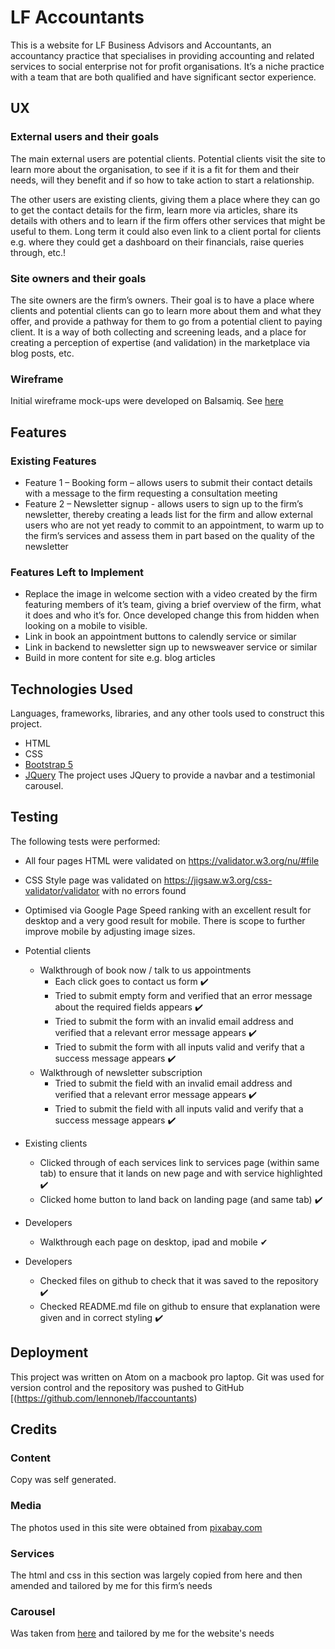 <!------------- Header ------------->
# LF Accountants  
This is a website for LF Business Advisors and Accountants, an accountancy practice that specialises in providing accounting and related services to social enterprise not for profit organisations. It’s a niche practice with a team that are both qualified and have significant sector experience.

<!-------------  UX ------------->
## UX
### External users and their goals
The main external users are potential clients. Potential clients visit the site to learn more about the organisation, to see if it is a fit for them and their needs, will they benefit and if so how to take action to start a relationship.

The other users are existing clients, giving them a place where they can go to get the contact details for the firm, learn more via articles, share its details with others and to learn if the firm offers other services that might be useful to them. Long term it could also even link to a client portal for clients e.g. where they could get a dashboard on their financials, raise queries through, etc.!

### Site owners and their goals
The site owners are the firm’s owners. Their goal is to have a place where clients and potential clients can go to learn more about them and what they offer, and provide a pathway for them to go from a potential client to paying client. It is a way of both collecting and screening leads, and a place for creating a perception of expertise (and validation) in the marketplace via blog posts, etc.

### Wireframe  
Initial wireframe mock-ups were developed on Balsamiq. See [here](https://drive.google.com/open?id=1JvGdflXg_joDnUOBAT5wxtcLvbQ8TU1a)

<!------------- Features ------------->
## Features
### Existing Features  
* Feature 1 – Booking form – allows users to submit their contact details with a message to the firm requesting a consultation meeting
* Feature 2 – Newsletter signup - allows users to sign up to the firm’s newsletter, thereby creating a leads list for the firm and allow external users who are not yet ready to commit to an appointment, to warm up to the firm’s services and assess them in part based on the quality of the newsletter

### Features Left to Implement
* Replace the image in welcome section with a video created by the firm featuring members of it’s team, giving a brief overview of the firm, what it does and who it’s for. Once developed change this from hidden when looking on a mobile to visible.
* Link in book an appointment buttons to calendly service or similar
* Link in backend to newsletter sign up to newsweaver service or similar
* Build in more content for site e.g. blog articles

<!-------------  Tech used ------------->
## Technologies Used
Languages, frameworks, libraries, and any other tools  used to construct this project.
* HTML
* CSS
* [Bootstrap 5](https://getbootstrap.com/docs/5.0/getting-started/introduction/)
* [JQuery](https://jquery.com/)
The project uses JQuery to provide a navbar and a testimonial carousel.

<!------------- Testing ------------->
## Testing
The following tests were performed:
* All four pages HTML were validated on https://validator.w3.org/nu/#file
* CSS Style page was validated on https://jigsaw.w3.org/css-validator/validator with no errors found
* Optimised via Google Page Speed ranking with an excellent result for desktop and a very good result for mobile. There is scope to further improve mobile by adjusting image sizes.

* Potential clients
    * Walkthrough of book now / talk to us appointments
        * Each click goes to contact us form ✔️
        * Tried to submit empty form and verified that an error message about the required fields appears ✔️
        * Tried to submit the form with an invalid email address and verified that a relevant error message appears ✔️
        * Tried to submit the form with all inputs valid and verify that a success message appears ✔️
    * Walkthrough of newsletter subscription
        * Tried to submit the field with an invalid email address and verified that a relevant error message appears ✔️
        * Tried to submit the field with all inputs valid and verify that a success message appears ✔️
* Existing clients
    * Clicked through of each services link to services page (within same tab) to ensure that it lands on new page and with service highlighted ✔️
    * Clicked home button to land back on landing page (and same tab)  ✔️
* Developers
    * Walkthrough each page on desktop, ipad and mobile  ✔  
* Developers
    * Checked files on github to check that it was saved to the repository ✔️
    * Checked README.md file on github to ensure that explanation were given and in correct styling ✔️


<!-- In addition, you should mention in this section how your project looks and works on different browsers and screen sizes.
You should also mention in this section any interesting bugs or problems you discovered during your testing, even if you haven't addressed them yet. -->

<!------------- Deployment ------------->
## Deployment
This project was written on Atom on a macbook pro laptop. Git was used for version control and the repository was pushed to GitHub [(https://github.com/lennoneb/lfaccountants)

<!------------- Credits ------------->
## Credits

### Content
Copy was self generated.

### Media
The photos used in this site were obtained from [pixabay.com](www.pixabay.com)

### Services
The html and css in this section was largely copied from here and then amended and tailored by me for this firm’s needs

### Carousel
Was taken from [here](https://codepen.io/Washable/pen/Oxqjbq?editors=1100) and tailored by me for the website's needs
